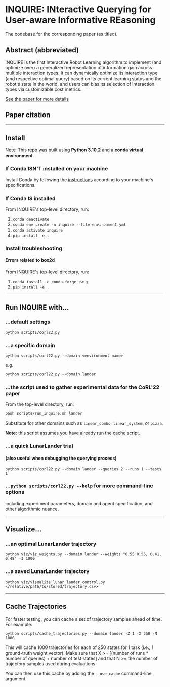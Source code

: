 # INQUIRE: INteractive Querying for User-aware Informative REasoning

The codebase for the corresponding paper (as titled).

## Abstract (abbreviated)

INQUIRE is the first Interactive Robot Learning algorithm to implement
(and optimize over) a generalized representation of information gain
across multiple interaction types. It can dynamically optimize its
interaction type (and respective optimal query) based on its current
learning status and the robot's state in the world, and users can bias
its selection of interaction types via customizable cost metrics.

[See the paper for more details](www.__.com)

## Paper citation

---

## Install

Note: This repo was built using **Python 3.10.2** and a **conda virtual environment**.

### If Conda ISN'T installed on your machine

Install Conda by following the [instructions](https://docs.conda.io/projects/conda/en/latest/user-guide/install/index.html)
according to your machine's specifications.

### If Conda IS installed

From INQUIRE's top-level directory, run:

1. ``conda deactivate``
1. ``conda env create -n inquire --file environment.yml``
1. ``conda activate inquire``
1. ``pip install -e .``

### Install troubleshooting

#### Errors related to box2d

From INQUIRE's top-level directory, run:

1. ``conda install -c conda-forge swig``
1. ``pip install -e .``

---

## Run INQUIRE with...

### ...default settings

``python scripts/corl22.py``

### ...a specific domain

``python scripts/corl22.py --domain <environment name>``

e.g.

``python scripts/corl22.py --domain lander``

### ...the script used to gather experimental data for the CoRL'22 paper

From the top-level directory, run:

``bash scripts/run_inquire.sh lander``

Substitute for other domains such as ``linear_combo``, ``linear_system``, or ``pizza``. 

**Note:** this script assumes you have already run the [cache script](#cache-trajectories).

### ...a quick LunarLander trial

#### (also useful when debugging the querying process)

``python scripts/corl22.py --domain lander --queries 2 --runs 1 --tests 1``

### ...``python scripts/corl22.py --help`` for more command-line options

including experiment parameters, domain and agent specification,
and other algorithmic nuance.

---

## Visualize...

### ...an optimal LunarLander trajectory

``python viz/viz_weights.py --domain lander --weights "0.55 0.55, 0.41, 0.48" -I 1000``

### ...a saved LunarLander trajectory

``python viz/visualize_lunar_lander_control.py </relative/path/to/stored/trajectory.csv>``

---

## Cache Trajectories

For faster testing, you can cache a set of trajectory samples ahead of time. For example:

``python scripts/cache_trajectories.py --domain lander -Z 1 -X 250 -N 1000``

This will cache 1000 trajectories for each of 250 states for 1 task (i.e., 1 ground-truth weight vector). 
Make sure that X >= [(number of runs * number of queries) + number of test states] and that N >= the number of trajectory samples used during evaluations.

You can then use this cache by adding the ``--use_cache`` command-line argument.

